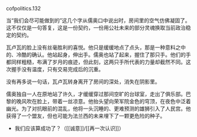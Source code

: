 cofpolitics.132

当“我们会尽可能做到的”这几个字从儒奥口中说出时，房间里的空气仿佛凝固了。这不仅仅是一句答复，这是一份契约，一份用公社未来的部分灵魂换取当前政治稳定的契约。

瓦卢瓦的脸上没有丝毫胜利的喜悦。他只是缓缓地点了点头，那是一种意料之中的、冷酷的确认。他站起身，伸出手。儒奥也站了起来，握住了那只手。他们的手都同样粗糙，布满了岁月的痕迹，但此刻，这两只手所代表的力量却截然不同。这次握手没有温度，只有交易完成后的沉重。

没有再多说一句话，瓦卢瓦转身离开了房间的深处，消失在阴影里。

儒奥独自一人在原地站了许久，才缓缓穿过那间空旷的台球室，走出了俱乐部。巴黎的晚风吹在脸上，带着一丝凉意。他抬头望向荣军院金色的穹顶，在夜色中泛着幽光。为了对抗眼前的混乱，他将一头沉睡的、更难预测的雄狮引入了人民宫。他获得了一个盟友，但也可能为法兰西的未来埋下了一颗更危险的种子。

* 我们应该算成功了？（[[诚意]]/[[再一次认识]]）